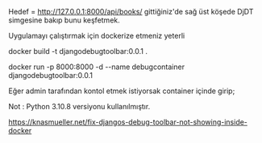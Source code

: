 Hedef = http://127.0.0.1:8000/api/books/ gittiğiniz'de sağ üst köşede DjDT simgesine bakıp bunu keşfetmek.

Uygulamayı çalıştırmak için dockerize etmeniz yeterli

docker build -t djangodebugtoolbar:0.0.1 .

docker run -p 8000:8000 -d --name debugcontainer djangodebugtoolbar:0.0.1

Eğer admin tarafından kontol etmek istiyorsak container içinde girip;

Not : Python 3.10.8 versiyonu kullanılmıştır.

https://knasmueller.net/fix-djangos-debug-toolbar-not-showing-inside-docker
